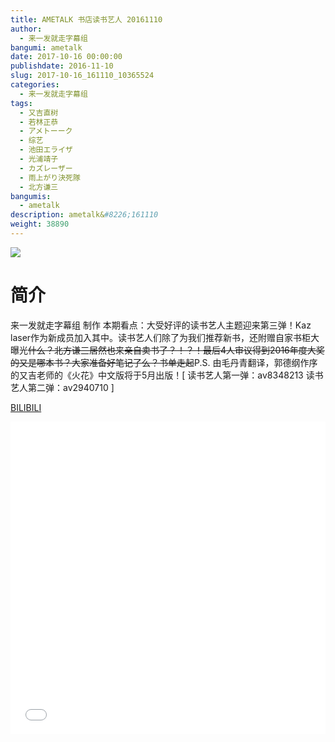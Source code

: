 ```yaml
---
title: AMETALK 书店读书艺人 20161110
author: 
  - 来一发就走字幕组
bangumi: ametalk
date: 2017-10-16 00:00:00
publishdate: 2016-11-10
slug: 2017-10-16_161110_10365524
categories: 
  - 来一发就走字幕组
tags: 
  - 又吉直树
  - 若林正恭
  - アメトーーク
  - 综艺
  - 池田エライザ
  - 光浦靖子
  - カズレーザー
  - 雨上がり決死隊
  - 北方谦三
bangumis: 
  - ametalk
description: ametalk&#8226;161110
weight: 38890
---
```


![](https://i.imgur.com/leOLp7e.jpg)

# 简介  
来一发就走字幕组 制作
本期看点：大受好评的读书艺人主题迎来第三弹！Kaz laser作为新成员加入其中。读书艺人们除了为我们推荐新书，还附赠自家书柜大曝光~~什么？北方谦三居然也来亲自卖书了？！？！最后4人审议得到2016年度大奖的又是哪本书？大家准备好笔记了么？书单走起~~P.S. 由毛丹青翻译，郭德纲作序的又吉老师的《火花》中文版将于5月出版！[ 读书艺人第一弹：av8348213 读书艺人第二弹：av2940710 ]

  [BILIBILI](https://www.bilibili.com/video/av10365524/)


  <iframe src="//www.bilibili.com/html/html5player.html?cid=17120062&aid=10365524" width="100%" height="500" frameborder="0" allowfullscreen="allowfullscreen"></iframe>
